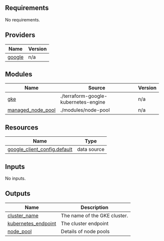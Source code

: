 <!-- BEGINNING OF PRE-COMMIT-TERRAFORM DOCS HOOK -->
## Requirements

No requirements.

## Providers

| Name | Version |
|------|---------|
| <a name="provider_google"></a> [google](#provider\_google) | n/a |

## Modules

| Name | Source | Version |
|------|--------|---------|
| <a name="module_gke"></a> [gke](#module\_gke) | ./terraform-google-kubernetes-engine | n/a |
| <a name="module_managed_node_pool"></a> [managed\_node\_pool](#module\_managed\_node\_pool) | ./modules/node-pool | n/a |

## Resources

| Name | Type |
|------|------|
| [google_client_config.default](https://registry.terraform.io/providers/hashicorp/google/latest/docs/data-sources/client_config) | data source |

## Inputs

No inputs.

## Outputs

| Name | Description |
|------|-------------|
| <a name="output_cluster_name"></a> [cluster\_name](#output\_cluster\_name) | The name of the GKE cluster. |
| <a name="output_kubernetes_endpoint"></a> [kubernetes\_endpoint](#output\_kubernetes\_endpoint) | The cluster endpoint |
| <a name="output_node_pool"></a> [node\_pool](#output\_node\_pool) | Details of node pools |
<!-- END OF PRE-COMMIT-TERRAFORM DOCS HOOK -->

